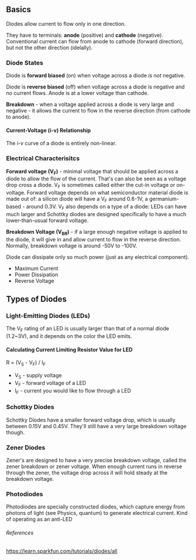 ## Basics
Diodes allow current to flow only in one direction.

They have to terminals: **anode** (positive) and **cathode** (negative). Conventional current can flow from anode to cathode (forward direction), but not the other direction (idelally).

### Diode States
Diode is **forward biased** (on) when voltage across a diode *is not* negative. 

Diode is **reverse biased** (off) when voltage across a diode is negative and no current flows. Anode is at a lower voltage than cathode.

**Breakdown** - when a voltage applied across a diode is very large and negative - it allows the current to flow in the reverse direction (from cathode to anode).

#### Current-Voltage (i-v) Relationship
 
The i-v curve of a diode is entirely non-linear.

### Electrical Characterisitcs

**Forward voltage (V<sub>F</sub>)** - minimal voltage that should be applied across a diode to allow the flow of the current. 
That's can also be seen as a voltage drop cross a diode. V<sub>F</sub> is sometimes called either the cut-in voltage or on-voltage. 
Forward voltage depends on what semiconductor material diode is made out of: a silicon diode will have a V<sub>F</sub> around 0.6-1V, a germanium-based - around 0.3V. 
V<sub>F</sub> also depends on a type of a diode: LEDs can have much larger and Schottky diodes are designed specifically to have a much lower-than-usual forward voltage.

**Breakdown Voltage (V<sub>BR</sub>)** - if a large enough negative voltage is applied to the diode, it will give in and allow current to flow in the reverse direction. Normally, breakdown voltage is around -50V to -100V.

Diode can dissipate only so much power (just as any electrical component).
* Maximum Current
* Power Dissipation
* Reverse Voltage

## Types of Diodes
### Light-Emitting Diodes (LEDs)
The V<sub>F</sub> rating of an LED is usually larger than that of a normal diode (1.2~3V), and it depends on the color the LED emits.
#### Calculating Current Limiting Resistor Value for LED
R = (V<sub>S</sub> - V<sub>F</sub>) / I<sub>F</sub>

* V<sub>S</sub> - supply voltage
* V<sub>F</sub> - forward voltage of a LED
* I<sub>F</sub> - current you would like to flow through a LED

### Schottky Diodes
Schottky Diodes have a smaller forward voltage drop, which is usually between 0.15V and 0.45V. They'll still have a very large breakdown voltage though.

### Zener Diodes
Zener's are designed to have a very precise breakdown voltage, called the zener breakdown or zener voltage. When enough current runs in reverse through the zener, the voltage drop across it will hold steady at the breakdown voltage.

### Photodiodes
Photodiodes are specially constructed diodes, which capture energy from photons of light (see Physics, quantum) to generate electrical current. Kind of operating as an anti-LED

###### References

https://learn.sparkfun.com/tutorials/diodes/all
